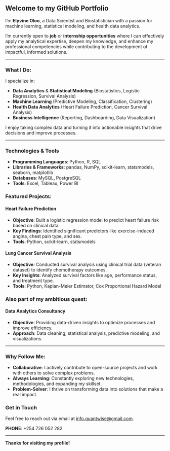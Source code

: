 ## Welcome to my GitHub Portfolio

I’m **Elyvine Oloo**, a Data Scientist and Biostatistician with a passion for machine learning, statistical modeling, and health data analytics.

I’m currently open to **job** or **internship opportunities** where I can effectively apply my analytical expertise, deepen my knowledge, and
enhance my professional competencies while contributing to the development of impactful, informed solutions.

---
### What I Do:

I specialize in:
- **Data Analytics** & **Statistical Modeling** (Biostatistics, Logistic Regression, Survival Analysis)
- **Machine Learning** (Predictive Modeling, Classification, Clustering)
- **Health Data Analytics** (Heart Failure Prediction, Cancer Survival Analysis)
- **Business Intelligence** (Reporting, Dashboarding, Data Visualization)

I enjoy taking complex data and turning it into actionable insights that drive decisions and improve processes.

---
### Technologies & Tools

- **Programming Languages**: Python, R, SQL
- **Libraries & Frameworks**: pandas, NumPy, scikit-learn, statsmodels, seaborn, matplotlib
- **Databases**: MySQL, PostgreSQL
- **Tools**: Excel, Tableau, Power BI

### Featured Projects:

#### **Heart Failure Prediction**
- **Objective**: Built a logistic regression model to predict heart failure risk based on clinical data.
- **Key Findings**: Identified significant predictors like exercise-induced angina, chest pain type, and sex. 
- **Tools**: Python, scikit-learn, statsmodels

#### **Lung Cancer Survival Analysis**
- **Objective**: Conducted survival analysis using clinical trial data (veteran dataset) to identify chemotherapy outcomes.
- **Key Insights**: Analyzed survival factors like age, performance status, and treatment type.
- **Tools**: Python, Kaplan-Meier Estimator, Cox Proportional Hazard Model

### Also part of my ambitious quest:

#### **Data Analytics Consultancy**  
- **Objective**: Providing data-driven insights to optimize processes and improve efficiency.
- **Approach**: Data cleaning, statistical analysis, predictive modeling, and visualizations.

---
### Why Follow Me:

- **Collaborative**: I actively contribute to open-source projects and work with others to solve complex problems.
- **Always Learning**: Constantly exploring new technologies, methodologies, and expanding my skillset.
- **Problem-Solver**: I thrive on transforming data into solutions that make a real impact.

### Get in Touch

Feel free to reach out via email at [info.quantwise@gmail.com](mailto:info.quantwise@gmail.com).

**PHONE**: +254 726 052 282

---

**Thanks for visiting my profile!**
